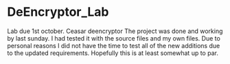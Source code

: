 # DeEncryptor_Lab
Lab due 1st october. Ceasar deencryptor
The project was done and working by last sunday. I had tested it with the source files and my own files.
Due to personal reasons I did not have the time to test all of the new additions due to the updated requirements. 
Hopefully this is at least somewhat up to par.
